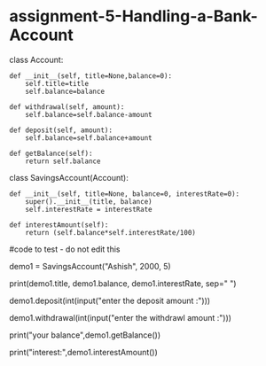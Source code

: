 # assignment-5-Handling-a-Bank-Account
class Account:

    def __init__(self, title=None,balance=0):
        self.title=title
        self.balance=balance

    def withdrawal(self, amount):
        self.balance=self.balance-amount

    def deposit(self, amount):
        self.balance=self.balance+amount

    def getBalance(self):
        return self.balance


class SavingsAccount(Account):

    def __init__(self, title=None, balance=0, interestRate=0):
        super().__init__(title, balance)
        self.interestRate = interestRate

    def interestAmount(self):
        return (self.balance*self.interestRate/100)

#code to test - do not edit this

demo1 = SavingsAccount("Ashish", 2000, 5)

print(demo1.title, demo1.balance, demo1.interestRate, sep=" ")

demo1.deposit(int(input("enter the deposit amount :")))

demo1.withdrawal(int(input("enter the withdrawl amount :")))

print("your balance",demo1.getBalance())

print("interest:",demo1.interestAmount())
